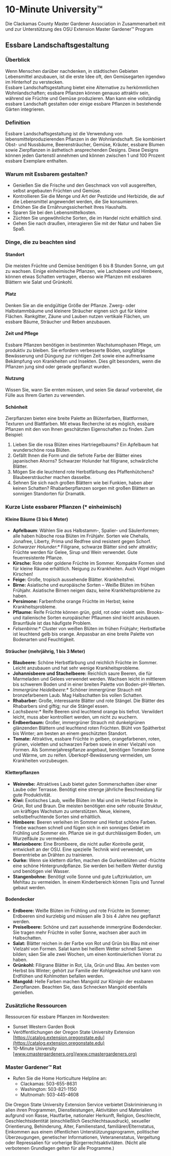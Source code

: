 # 10-Minute University™  
Die Clackamas County Master Gardener Association in Zusammenarbeit mit und zur Unterstützung des OSU Extension Master Gardener™ Program  

## Essbare Landschaftsgestaltung  

### Überblick  
Wenn Menschen darüber nachdenken, in städtischen Gebieten Lebensmittel anzubauen, ist die erste Idee oft, den Gemüsegarten irgendwo im Hinterhof zu verstecken.  
Essbare Landschaftsgestaltung bietet eine Alternative zu herkömmlichen Wohnlandschaften; essbare Pflanzen können genauso attraktiv sein, während sie Früchte und Gemüse produzieren. Man kann eine vollständig essbare Landschaft gestalten oder einige essbare Pflanzen in bestehende Gärten integrieren.  

### Definition  
Essbare Landschaftsgestaltung ist die Verwendung von lebensmittelproduzierenden Pflanzen in der Wohnlandschaft. Sie kombiniert Obst- und Nussbäume, Beerensträucher, Gemüse, Kräuter, essbare Blumen sowie Zierpflanzen in ästhetisch ansprechenden Designs. Diese Designs können jeden Gartenstil annehmen und können zwischen 1 und 100 Prozent essbare Exemplare enthalten.  

### Warum mit Essbarem gestalten?  
- Genießen Sie die Frische und den Geschmack von voll ausgereiften, selbst angebauten Früchten und Gemüse.  
- Kontrollieren Sie die Menge und Art der Pestizide und Herbizide, die auf die Lebensmittel angewendet werden, die Sie konsumieren.  
- Erhöhen Sie die Ernährungssicherheit Ihres Haushalts.  
- Sparen Sie bei den Lebensmittelkosten.  
- Züchten Sie ungewöhnliche Sorten, die im Handel nicht erhältlich sind.  
- Gehen Sie nach draußen, interagieren Sie mit der Natur und haben Sie Spaß.  

### Dinge, die zu beachten sind  

#### Standort  
Die meisten Früchte und Gemüse benötigen 6 bis 8 Stunden Sonne, um gut zu wachsen. Einige einheimische Pflanzen, wie Lachsbeere und Himbeere, können etwas Schatten vertragen, ebenso wie Pflanzen mit essbaren Blättern wie Salat und Grünkohl.  

#### Platz  
Denken Sie an die endgültige Größe der Pflanze. Zwerg- oder Halbstammbäume und kleinere Sträucher eignen sich gut für kleine Flächen. Rankgitter, Zäune und Lauben nutzen vertikale Flächen, um essbare Bäume, Sträucher und Reben anzubauen.  

#### Zeit und Pflege  
Essbare Pflanzen benötigen in bestimmten Wachstumsphasen Pflege, um produktiv zu bleiben. Sie erfordern verbesserte Böden, sorgfältige Bewässerung und Düngung zur richtigen Zeit sowie eine aufmerksame Bekämpfung von Krankheiten und Insekten. Dies gilt besonders, wenn die Pflanzen jung sind oder gerade gepflanzt wurden.  

#### Nutzung  
Wissen Sie, wann Sie ernten müssen, und seien Sie darauf vorbereitet, die Fülle aus Ihrem Garten zu verwenden.  

#### Schönheit  
Zierpflanzen bieten eine breite Palette an Blütenfarben, Blattformen, Texturen und Blattfarben. Mit etwas Recherche ist es möglich, essbare Pflanzen mit den von Ihnen geschätzten Eigenschaften zu finden. Zum Beispiel:  
1. Lieben Sie die rosa Blüten eines Hartriegelbaums? Ein Apfelbaum hat wunderschöne rosa Blüten.  
2. Gefällt Ihnen die Form und die tiefrote Farbe der Blätter eines japanischen Ahorns? Schwarzer Holunder hat filigrane, schwärzliche Blätter.  
3. Mögen Sie die leuchtend rote Herbstfärbung des Pfaffenhütchens? Blaubeersträucher machen dasselbe.  
4. Sehnen Sie sich nach großen Blättern wie bei Funkien, haben aber keinen Schatten? Rhabarberpflanzen sorgen mit großen Blättern an sonnigen Standorten für Dramatik.  

### Kurze Liste essbarer Pflanzen (* einheimisch)  

#### Kleine Bäume (3 bis 6 Meter)  
- **Apfelbaum**: Wählen Sie aus Halbstamm-, Spalier- und Säulenformen; alle haben hübsche rosa Blüten im Frühjahr. Sorten wie Chehalis, Jonafree, Liberty, Prima und Redfree sind resistent gegen Schorf.  
- **Schwarzer Holunder*:** Filigrane, schwarze Blätter sind sehr attraktiv; Früchte werden für Gelee, Sirup und Wein verwendet. Gute feuerresistente Pflanze.  
- **Kirsche:** Rote oder goldene Früchte im Sommer. Kompakte Formen sind für kleine Räume erhältlich. Neigung zu Krankheiten. Auch Vögel mögen Kirschen!  
- **Feige:** Große, tropisch aussehende Blätter. Krankheitsfrei.  
- **Birne:** Asiatische und europäische Sorten – Weiße Blüten im frühen Frühjahr. Asiatische Birnen neigen dazu, keine Krankheitsprobleme zu haben.  
- **Persimone:** Farbenfrohe orange Früchte im Herbst; keine Krankheitsprobleme.  
- **Pflaume:** Reife Früchte können grün, gold, rot oder violett sein. Brooks- und italienische Sorten europäischer Pflaumen sind leicht anzubauen. Braunfäule ist das häufigste Problem.  
- **Felsenbirne*:** Cluster von weißen Blüten im frühen Frühjahr; Herbstfarbe ist leuchtend gelb bis orange. Anpassbar an eine breite Palette von Bodenarten und Feuchtigkeit.  

#### Sträucher (mehrjährig, 1 bis 3 Meter)  
- **Blaubeere:** Schöne Herbstfärbung und reichlich Früchte im Sommer. Leicht anzubauen und hat sehr wenige Krankheitsprobleme.  
- **Johannisbeere und Stachelbeere:** Reichlich saure Beeren, die für Marmeladen und Gelees verwendet werden. Wachsen leicht in mittlerem bis schwerem Boden und in einer breiten Palette von Boden-pH-Werten.  
- **Immergrüne Heidelbeere*:** Schöner immergrüner Strauch mit bronzefarbenem Laub. Mag Halbschatten bis vollen Schatten.  
- **Rhabarber:** Große, interessante Blätter und rote Stängel. Die Blätter des Rhabarbers sind giftig; nur die Stängel essen.  
- **Lachsbeere*:** Reife Beeren sind leuchtend orange bis tiefrot. Verwildert leicht, muss aber kontrolliert werden, um nicht zu wuchern.  
- **Erdbeerbaum:** Großer, immergrüner Strauch mit dunkelgrünen glänzenden Blättern und leuchtend roten Früchten. Blüht von Spätherbst bis Winter; am besten an einem geschützten Standort.  
- **Tomate:** Attraktive, essbare Früchte in gelben, orangefarbenen, roten, grünen, violetten und schwarzen Farben sowie in einer Vielzahl von Formen. Als Sommerjahrespflanze angebaut, benötigen Tomaten Sonne und Wärme, um zu reifen. Überkopf-Bewässerung vermeiden, um Krankheiten vorzubeugen.  

#### Kletterpflanzen  
- **Weinrebe:** Attraktives Laub bietet guten Sommerschatten über einer Laube oder Terrasse. Benötigt eine strenge jährliche Beschneidung für gute Produktivität.  
- **Kiwi:** Exotisches Laub, weiße Blüten im Mai und im Herbst Früchte in Grün, Rot und Braun. Die meisten benötigen eine sehr robuste Struktur, um kräftiges Wachstum zu unterstützen. Neue, kleinere, selbstbefruchtende Sorten sind erhältlich.  
- **Himbeere:** Beeren verleihen im Sommer und Herbst schöne Farben. Triebe wachsen schnell und fügen sich in ein sonniges Gebiet im Frühling und Sommer ein. Pflanze sie in gut durchlässigem Boden, um Wurzelfäule zu vermeiden.  
- **Marionbeere:** Eine Brombeere, die nicht außer Kontrolle gerät, entwickelt an der OSU. Eine spezielle Technik wird verwendet, um Beerentriebe an Drähten zu trainieren.  
- **Gurke:** Wenn sie klettern dürfen, machen die Gurkenblüten und -früchte eine schöne Hintergrundpflanze. Sie werden bei heißem Wetter durstig und benötigen viel Wasser.  
- **Stangenbohne:** Benötigt volle Sonne und gute Luftzirkulation, um Mehltau zu vermeiden. In einem Kinderbereich können Tipis und Tunnel gebaut werden.  

#### Bodendecker  
- **Erdbeere:** Weiße Blüten im Frühling und rote Früchte im Sommer; Erdbeeren sind kurzlebig und müssen alle 3 bis 4 Jahre neu gepflanzt werden.  
- **Preiselbeere:** Schöne und zart aussehende immergrüne Bodendecker. Sie tragen mehr Früchte in voller Sonne, wachsen aber auch im Halbschatten.  
- **Salat:** Blätter reichen in der Farbe von Rot und Grün bis Blau mit einer Vielzahl von Formen. Salat kann bei heißem Wetter schnell Samen bilden; säen Sie alle zwei Wochen, um einen kontinuierlichen Vorrat zu haben.  
- **Grünkohl:** Filigrane Blätter in Rot, Lila, Grün und Blau. Am besten vom Herbst bis Winter; gehört zur Familie der Kohlgewächse und kann von Erdflöhen und Kohlmotten befallen werden.  
- **Mangold:** Helle Farben machen Mangold zur Königin der essbaren Zierpflanzen. Beachten Sie, dass Schnecken Mangold ebenfalls genießen.  

### Zusätzliche Ressourcen  
Ressourcen für essbare Pflanzen im Nordwesten:  
- Sunset Western Garden Book  
- Veröffentlichungen der Oregon State University Extension  
  [https://catalog.extension.oregonstate.edu](https://catalog.extension.oregonstate.edu)  
- 10-Minute University  
  [www.cmastergardeners.org](www.cmastergardeners.org)  

### Master Gardener™ Rat  
- Rufen Sie die Home Horticulture Helpline an:  
  - Clackamas: 503-655-8631  
  - Washington: 503-821-1150  
  - Multnomah: 503-445-4608  

Die Oregon State University Extension Service verbietet Diskriminierung in allen ihren Programmen, Dienstleistungen, Aktivitäten und Materialien aufgrund von Rasse, Hautfarbe, nationaler Herkunft, Religion, Geschlecht, Geschlechtsidentität (einschließlich Geschlechtsausdruck), sexueller Orientierung, Behinderung, Alter, Familienstand, familiärer/Elternstatus, Einkommen aus einem öffentlichen Unterstützungsprogramm, politischer Überzeugungen, genetischer Informationen, Veteranenstatus, Vergeltung oder Repressalien für vorherige Bürgerrechtsaktivitäten. (Nicht alle verbotenen Grundlagen gelten für alle Programme.)